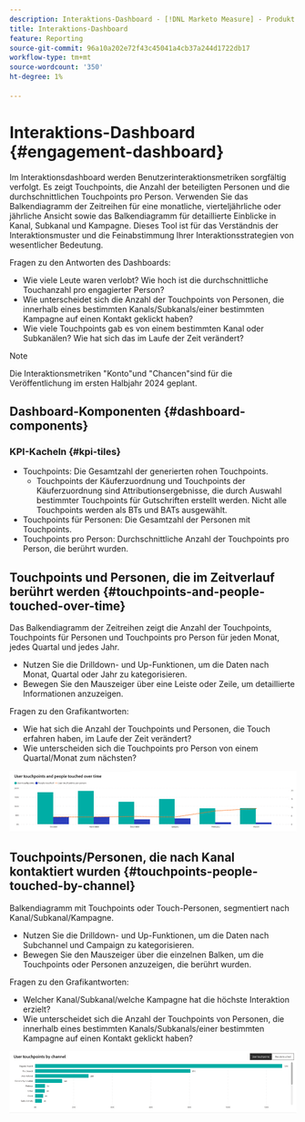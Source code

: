 ```yaml
---
description: Interaktions-Dashboard - [!DNL Marketo Measure] - Produkt
title: Interaktions-Dashboard
feature: Reporting
source-git-commit: 96a10a202e72f43c45041a4cb37a244d1722db17
workflow-type: tm+mt
source-wordcount: '350'
ht-degree: 1%

---
```


# Interaktions-Dashboard {#engagement-dashboard}

Im Interaktionsdashboard werden Benutzerinteraktionsmetriken sorgfältig verfolgt. Es zeigt Touchpoints, die Anzahl der beteiligten Personen und die durchschnittlichen Touchpoints pro Person. Verwenden Sie das Balkendiagramm der Zeitreihen für eine monatliche, vierteljährliche oder jährliche Ansicht sowie das Balkendiagramm für detaillierte Einblicke in Kanal, Subkanal und Kampagne. Dieses Tool ist für das Verständnis der Interaktionsmuster und die Feinabstimmung Ihrer Interaktionsstrategien von wesentlicher Bedeutung.

Fragen zu den Antworten des Dashboards:

* Wie viele Leute waren verlobt? Wie hoch ist die durchschnittliche Touchanzahl pro engagierter Person?
* Wie unterscheidet sich die Anzahl der Touchpoints von Personen, die innerhalb eines bestimmten Kanals/Subkanals/einer bestimmten Kampagne auf einen Kontakt geklickt haben?
* Wie viele Touchpoints gab es von einem bestimmten Kanal oder Subkanälen? Wie hat sich das im Laufe der Zeit verändert?

>[!NOTE]
>
>Die Interaktionsmetriken &quot;Konto&quot;und &quot;Chancen&quot;sind für die Veröffentlichung im ersten Halbjahr 2024 geplant.

## Dashboard-Komponenten {#dashboard-components}

### KPI-Kacheln {#kpi-tiles}

* Touchpoints: Die Gesamtzahl der generierten rohen Touchpoints.
   * Touchpoints der Käuferzuordnung und Touchpoints der Käuferzuordnung sind Attributionsergebnisse, die durch Auswahl bestimmter Touchpoints für Gutschriften erstellt werden. Nicht alle Touchpoints werden als BTs und BATs ausgewählt.
* Touchpoints für Personen: Die Gesamtzahl der Personen mit Touchpoints.
* Touchpoints pro Person: Durchschnittliche Anzahl der Touchpoints pro Person, die berührt wurden.

## Touchpoints und Personen, die im Zeitverlauf berührt werden {#touchpoints-and-people-touched-over-time}

Das Balkendiagramm der Zeitreihen zeigt die Anzahl der Touchpoints, Touchpoints für Personen und Touchpoints pro Person für jeden Monat, jedes Quartal und jedes Jahr.

* Nutzen Sie die Drilldown- und Up-Funktionen, um die Daten nach Monat, Quartal oder Jahr zu kategorisieren.
* Bewegen Sie den Mauszeiger über eine Leiste oder Zeile, um detaillierte Informationen anzuzeigen.

Fragen zu den Grafikantworten:

* Wie hat sich die Anzahl der Touchpoints und Personen, die Touch erfahren haben, im Laufe der Zeit verändert?
* Wie unterscheiden sich die Touchpoints pro Person von einem Quartal/Monat zum nächsten?

![](assets/engagement-dashboard-1.png)

## Touchpoints/Personen, die nach Kanal kontaktiert wurden {#touchpoints-people-touched-by-channel}

Balkendiagramm mit Touchpoints oder Touch-Personen, segmentiert nach Kanal/Subkanal/Kampagne.

* Nutzen Sie die Drilldown- und Up-Funktionen, um die Daten nach Subchannel und Campaign zu kategorisieren.
* Bewegen Sie den Mauszeiger über die einzelnen Balken, um die Touchpoints oder Personen anzuzeigen, die berührt wurden.

Fragen zu den Grafikantworten:

* Welcher Kanal/Subkanal/welche Kampagne hat die höchste Interaktion erzielt?
* Wie unterscheidet sich die Anzahl der Touchpoints von Personen, die innerhalb eines bestimmten Kanals/Subkanals/einer bestimmten Kampagne auf einen Kontakt geklickt haben?

![](assets/engagement-dashboard-2.png)
